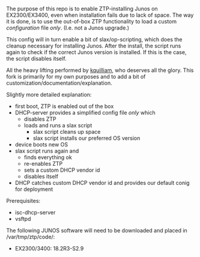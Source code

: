 The purpose of this repo is to enable ZTP-installing Junos on EX2300/EX3400, even when installation fails due to lack of space.
The way it is done, is to use the out-of-box ZTP functionality to load a custom *configuration* file *only*. (I.e. not a Junos upgrade.) 

This config will in turn enable a bit of slax/op-scripting, which does the cleanup necessary for installing Junos. After the install, the script runs again to check if the correct Junos version is installed. If this is the case, the script disables itself.

All the heavy lifting performed by [kquilliam](https://github.com/kquilliam/juniper-ztp), who deserves all the glory. This fork is primarily for my own purposes and to add a bit of customization/documentation/explanation.


Slightly more detailed explanation:

* first boot, ZTP is enabled out of the box
* DHCP-server provides a simplified config file *only* which 
  * disables ZTP
  * loads and runs a slax script
    * slax script cleans up space
    * slax script installs our preferred OS version
* device boots new OS
* slax script runs again and
  * finds everything ok
  * re-enables ZTP
  * sets a custom DHCP vendor id
  * disables itself
* DHCP catches custom DHCP vendor id and provides our default conig for deployment


Prerequisites:

- isc-dhcp-server
- vsftpd

The following JUNOS software will need to be downloaded and placed in /var/tmp/ztp/code/:

- EX2300/3400: 18.2R3-S2.9

